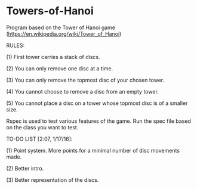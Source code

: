 # Towers-of-Hanoi
Program based on the Tower of Hanoi game (https://en.wikipedia.org/wiki/Tower_of_Hanoi)


RULES:

(1) First tower carries a stack of discs.

(2) You can only remove one disc at a time.

(3) You can only remove the topmost disc of your chosen tower.

(4) You cannot choose to remove a disc from an empty tower.

(5) You cannot place a disc on a tower whose topmost disc is of a smaller size.


Rspec is used to test various features of the game. Run the spec file based on the class you want to test.


TO-DO LIST [2:07, 1/17/16]:

(1) Point system. More points for a minimal number of disc movements made.

(2) Better intro.

(3) Better representation of the discs.
